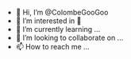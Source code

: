 - 👋 Hi, I’m @ColombeGooGoo
- 👀 I’m interested in 🤺
- 🌱 I’m currently learning ...
- 💞️ I’m looking to collaborate on ...
- 📫 How to reach me ...

<!---
ColombeGooGoo/ColombeGooGoo is a ✨ special ✨ repository because its `README.md` (this file) appears on your GitHub profile.
You can click the Preview link to take a look at your changes.
--->
